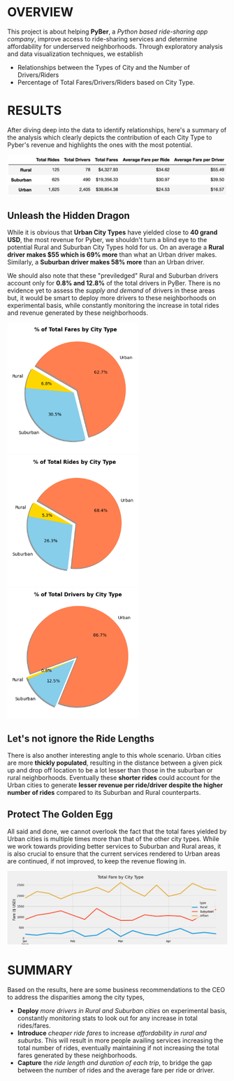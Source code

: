 # OVERVIEW 
  This project is about helping **PyBer**, a _Python based ride-sharing app company_, improve access to ride-sharing services and determine affordability for underserved neighborhoods. Through exploratory analysis and data visualization techniques, we establish  
  * Relationships between the Types of City and the Number of Drivers/Riders 
  * Percentage of Total Fares/Drivers/Riders based on City Type.

# RESULTS 
  After diving deep into the data to identify relationships, here's a summary of the analysis which clearly depicts the contribution of each City Type to Pyber's revenue and highlights the ones with the most potential.
  
  <p><img src="https://github.com/yazhcodes/PyBer_Analysis/blob/main/Resources/Summary%20Dataframe.png"></p>
  
## Unleash the Hidden Dragon
   While it is obvious that **Urban City Types** have yielded close to **40 grand USD**, the most revenue for Pyber, we shouldn't turn a blind eye to the potential Rural and Suburban City Types hold for us. On an average a **Rural driver makes $55 which is 69% more** than what an Urban driver makes. Similarly, a **Suburban driver makes 58% more** than an Urban driver. 
  
   We should also note that these "previledged" Rural and Suburban drivers account only for **0.8% and 12.8%** of the total drivers in PyBer. There is no evidence yet to assess the _supply and demand_ of drivers in these areas but, it would be smart to deploy more drivers to these neighborhoods on experimental basis, while constantly monitoring the increase in total rides and revenue generated by these neighborhoods.  
 <p align="centre">
 <img width="300" src="https://github.com/yazhcodes/PyBer_Analysis/blob/main/Resources/Fig5.png">
 <img width="300" src="https://github.com/yazhcodes/PyBer_Analysis/blob/main/Resources/Fig6.png">
 <img width="300" src="https://github.com/yazhcodes/PyBer_Analysis/blob/main/Resources/Fig7.png"> 
 </p>
 
## Let's not ignore the Ride Lengths
  There is also another interesting angle to this whole scenario. Urban cities are more **thickly populated**, resulting in the distance between a given pick up and drop off location to be a lot lesser than those in the suburban or rural neighborhoods. Eventually these **shorter rides** could account for the Urban cities to generate **lesser revenue per ride/driver despite the higher number of rides** compared to its Suburban and Rural counterparts.
  
##  Protect The Golden Egg
  All said and done, we cannot overlook the fact that the total fares yielded by Urban cities is multiple times more than that of the other city types. While we work towards providing better services to Suburban and Rural areas, it is also crucial to ensure that the current services rendered to Urban areas are continued, if not improved, to keep the revenue flowing in.
  
  <img src="https://github.com/yazhcodes/PyBer_Analysis/blob/main/Resources/PyBer_fare_summary.png">

# SUMMARY 
  Based on the results, here are some business recommendations to the CEO to address the disparities among the city types,
   * **Deploy** _more drivers in Rural and Suburban cities_ on experimental basis, constantly monitoring stats to look out for any increase in total rides/fares.
   * **Introduce** _cheaper ride fares_ to increase _affordability in rural and suburbs_. This will result in more people availing services increasing the total number of rides, eventually maintaining if not increasing the total fares generated by these neighborhoods.
   * **Capture** the _ride length and duration of each trip_, to bridge the gap between the number of rides and the average fare per ride or driver.
